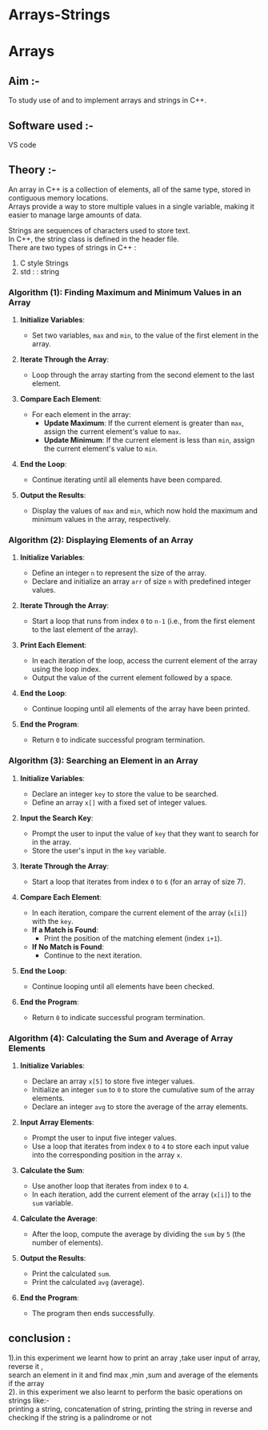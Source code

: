 # Arrays-Strings

# Arrays

## Aim :- 
To study use of and to implement arrays and strings in C++.

## Software used :-
VS code

## Theory :-
An array in C++ is a collection of elements, all of the same type, stored in contiguous memory locations.<br> 
Arrays provide a way to store multiple values in a single variable, making it easier to manage large amounts of data.<br>

Strings are sequences of characters used to store text. <br>
In C++, the string class is defined in the <string> header file. <br>
There are two types of strings in C++ :<br>

1) C style Strings
2) std : : string

### Algorithm (1): Finding Maximum and Minimum Values in an Array

1. **Initialize Variables**:
   - Set two variables, `max` and `min`, to the value of the first element in the array.

2. **Iterate Through the Array**:
   - Loop through the array starting from the second element to the last element.

3. **Compare Each Element**:
   - For each element in the array:
     - **Update Maximum**: If the current element is greater than `max`, assign the current element's value to `max`.
     - **Update Minimum**: If the current element is less than `min`, assign the current element's value to `min`.

4. **End the Loop**:
   - Continue iterating until all elements have been compared.

5. **Output the Results**:
   - Display the values of `max` and `min`, which now hold the maximum and minimum values in the array, respectively.


### Algorithm (2): Displaying Elements of an Array

1. **Initialize Variables**:
   - Define an integer `n` to represent the size of the array.
   - Declare and initialize an array `arr` of size `n` with predefined integer values.

2. **Iterate Through the Array**:
   - Start a loop that runs from index `0` to `n-1` (i.e., from the first element to the last element of the array).

3. **Print Each Element**:
   - In each iteration of the loop, access the current element of the array using the loop index.
   - Output the value of the current element followed by a space.

4. **End the Loop**:
   - Continue looping until all elements of the array have been printed.

5. **End the Program**:
   - Return `0` to indicate successful program termination.


### Algorithm (3): Searching an Element in an Array

1. **Initialize Variables**:
   - Declare an integer `key` to store the value to be searched.
   - Define an array `x[]` with a fixed set of integer values.

2. **Input the Search Key**:
   - Prompt the user to input the value of `key` that they want to search for in the array.
   - Store the user's input in the `key` variable.

3. **Iterate Through the Array**:
   - Start a loop that iterates from index `0` to `6` (for an array of size 7).

4. **Compare Each Element**:
   - In each iteration, compare the current element of the array (`x[i]`) with the `key`.
   - **If a Match is Found**: 
     - Print the position of the matching element (index `i+1`).
   - **If No Match is Found**:
     - Continue to the next iteration.

5. **End the Loop**:
   - Continue looping until all elements have been checked.

6. **End the Program**:
   - Return `0` to indicate successful program termination.

### Algorithm (4): Calculating the Sum and Average of Array Elements

1. **Initialize Variables**:
   - Declare an array `x[5]` to store five integer values.
   - Initialize an integer `sum` to `0` to store the cumulative sum of the array elements.
   - Declare an integer `avg` to store the average of the array elements.

2. **Input Array Elements**:
   - Prompt the user to input five integer values.
   - Use a loop that iterates from index `0` to `4` to store each input value into the corresponding position in the array `x`.

3. **Calculate the Sum**:
   - Use another loop that iterates from index `0` to `4`.
   - In each iteration, add the current element of the array (`x[i]`) to the `sum` variable.

4. **Calculate the Average**:
   - After the loop, compute the average by dividing the `sum` by `5` (the number of elements).

5. **Output the Results**:
   - Print the calculated `sum`.
   - Print the calculated `avg` (average).

6. **End the Program**:
   - The program then ends successfully.

## conclusion :
1).in this experiment we learnt how to print an array ,take user input of array, reverse it ,<br> search an element in it and find max ,min ,sum and average of the elements if the array <br>
2). in this experiment we also learnt to perform the basic operations on strings like:- <br>printing a string, concatenation of string, printing the string in reverse and checking if the string is a palindrome or not
